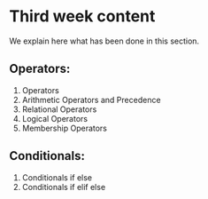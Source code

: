 # Third week content

We explain here what has been done in this section.

## Operators:

1. Operators
2. Arithmetic Operators and Precedence
3. Relational Operators
4. Logical Operators
5. Membership Operators

## Conditionals:

1. Conditionals if else
2. Conditionals if elif else
